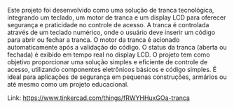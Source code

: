 Este projeto foi desenvolvido como uma solução de tranca tecnológica, integrando um teclado, um motor de tranca e um display LCD para oferecer segurança e praticidade no controle de acesso.
A tranca é controlada através de um teclado numérico, onde o usuário deve inserir um código para abrir ou fechar a tranca. O motor da tranca é acionado automaticamente após a validação do código. O status da tranca (aberta ou fechada) é exibido em tempo real no display LCD. O projeto tem como objetivo proporcionar uma solução simples e eficiente de controle de acesso, utilizando componentes eletrônicos básicos e código simples. É ideal para aplicações de segurança em pequenas construções, armários ou até mesmo como um projeto educacional.

Link: https://www.tinkercad.com/things/fRWYHHuxGOa-tranca
